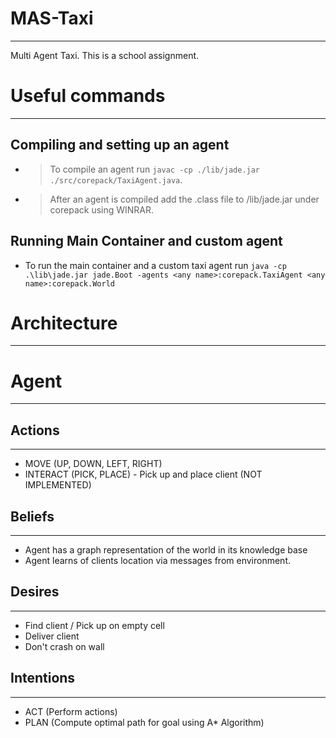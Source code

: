 # MAS-Taxi

---
Multi Agent Taxi. This is a school assignment. 


# Useful commands

---
## Compiling and setting up an agent
- >To compile an agent run ``javac -cp ./lib/jade.jar ./src/corepack/TaxiAgent.java``.
- >After an agent is compiled add the .class file to /lib/jade.jar under corepack using WINRAR.

## Running Main Container and custom agent
- To run the main container and a custom taxi agent run ``java -cp .\lib\jade.jar jade.Boot -agents <any name>:corepack.TaxiAgent <any name>:corepack.World``


# Architecture

---
# Agent

---

## Actions

---
- MOVE (UP, DOWN, LEFT, RIGHT)
- INTERACT (PICK, PLACE) - Pick up and place client (NOT IMPLEMENTED)

## Beliefs

---
- Agent has a graph representation of the world in its knowledge base
- Agent learns of clients location via messages from environment.


## Desires

---
- Find client / Pick up on empty cell 
- Deliver client  
- Don't crash on wall 

## Intentions

---
- ACT
  (Perform actions)
- PLAN
  (Compute optimal path for goal using A* Algorithm)




